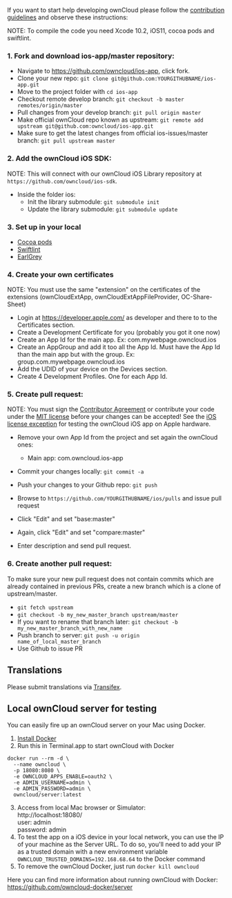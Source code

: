 If you want to start help developing ownCloud please follow the [contribution guidelines][0] and observe these instructions:


NOTE: To compile the code you need Xcode 10.2, iOS11, cocoa pods and swiftlint.

### 1. Fork and download ios-app/master repository:

* Navigate to https://github.com/owncloud/ios-app, click fork.
* Clone your new repo: ```git clone git@github.com:YOURGITHUBNAME/ios-app.git```
* Move to the project folder with ```cd ios-app```
* Checkout remote develop branch: ```git checkout -b master remotes/origin/master```
* Pull changes from your develop branch: ```git pull origin master```
* Make official ownCloud repo known as upstream: ```git remote add upstream git@github.com:owncloud/ios-app.git```
* Make sure to get the latest changes from official ios-issues/master branch: ```git pull upstream master```


### 2. Add the ownCloud iOS SDK:

NOTE: This will connect with our ownCloud iOS Library repository at ```https://github.com/owncloud/ios-sdk```.

* Inside the folder ios:
  - Init the library submodule: ```git submodule init```
  - Update the library submodule: ```git submodule update```

### 3. Set up in your local

* [Cocoa pods][cocoapods]
* [Swiftlint][swiftlint]
* [EarlGrey][earlGrey]

[cocoapods]:https://cocoapods.org/
[swiftlint]:https://github.com/realm/SwiftLint/blob/master/README.md
[earlGrey]:https://github.com/google/EarlGrey/blob/master/docs/install-and-run.md#cocoapods-installation

### 4. Create your own certificates

NOTE: You must use the same "extension" on the certificates of the extensions (ownCloudExtApp, ownCloudExtAppFileProvider, OC-Share-Sheet)

* Login at https://developer.apple.com/ as developer and there to to the Certificates section.
* Create a Development Certificate for you (probably you got it one now)
* Create an App Id for the main app. Ex: com.mywebpage.owncloud.ios
* Create an AppGroup and add it too all the App Id. Must have the App Id than the main app but with the group. Ex: group.com.mywebpage.owncloud.ios
* Add the UDID of your device on the Devices section.
* Create 4 Development Profiles. One for each App Id.

### 5. Create pull request:

NOTE: You must sign the [Contributor Agreement][1] or contribute your code under the [MIT license][2] before your changes can be accepted! See the [iOS license exception][3] for testing the ownCloud iOS app on Apple hardware.

* Remove your own App Id from the project and set again the ownCloud ones:
  - Main app: com.owncloud.ios-app

* Commit your changes locally: ```git commit -a```
* Push your changes to your Github repo: ```git push```
* Browse to ```https://github.com/YOURGITHUBNAME/ios/pulls``` and issue pull request
* Click "Edit" and set "base:master"
* Again, click "Edit" and set "compare:master"
* Enter description and send pull request.

### 6. Create another pull request:

To make sure your new pull request does not contain commits which are already contained in previous PRs, create a new branch which is a clone of upstream/master.

* ```git fetch upstream```
* ```git checkout -b my_new_master_branch upstream/master```
* If you want to rename that branch later: ```git checkout -b my_new_master_branch_with_new_name```
* Push branch to server: ```git push -u origin name_of_local_master_branch```
* Use Github to issue PR

## Translations
Please submit translations via [Transifex][transifex].

[transifex]: https://www.transifex.com/projects/p/owncloud/


[0]: https://github.com/owncloud/ios/CONTRIBUTING.md
[1]: https://owncloud.org/about/contributor-agreement/
[2]: http://opensource.org/licenses/MIT
[3]: https://owncloud.org/contribute/iOS-license-exception/

## Local ownCloud server for testing

You can easily fire up an ownCloud server on your Mac using Docker.

1. [Install Docker](https://docs.docker.com/docker-for-mac/)
2. Run this in Terminal.app to start ownCloud with Docker
```
docker run --rm -d \
  --name owncloud \
  -p 18080:8080 \
  -e OWNCLOUD_APPS_ENABLE=oauth2 \
  -e ADMIN_USERNAME=admin \
  -e ADMIN_PASSWORD=admin \
  owncloud/server:latest
```
3. Access from local Mac browser or Simulator:  
 http://localhost:18080/  
 user: admin  
 password: admin
4. To test the  app on a iOS device in your local network, you can use the IP of your machine as the Server URL. To do so, you'll need to add your IP as a trusted domain with a new environment variable `OWNCLOUD_TRUSTED_DOMAINS=192.168.68.64` to the Docker command
5. To remove the ownCloud Docker, just run `docker kill owncloud`

Here you can find more information about running ownCloud with Docker:
https://github.com/owncloud-docker/server
